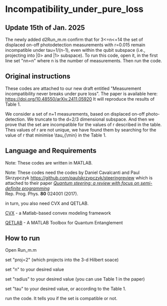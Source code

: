 # Incompatibility_under_pure_loss
## Update 15th of Jan. 2025
The newly added d2Run_m.m confirm that for 3<=n<=14 the set of displaced on-off photodetection measurements with r=0.015 remain incompatible under tau=1/(n-1), even within the qubit subspace (i.e., projecting into |0> and  |1> subspace). To run this code, open it, in the first line set "nn=n" where n is the number of measurements. Then run the code. 

## Original instructions
These codes are attached to our new draft entitled "Measurement incompatibility never breaks under pure loss". The paper is available here: https://doi.org/10.48550/arXiv.2411.05920
It will reproduce the results of Table 1. 

We consider a set of n+1 measurements, based on displaced on-off photo-detection. We truncate to the d=2/3 dimensional subspace. And then we prove that the set are incompatible for the values of r described in the table. 
Thes values of r are not unique, we have found them by searching for the value of r that minimise \tau_{\min} in the Table 1.

## Language and Requirements

Note: These codes are written in MATLAB.

Note: These codes need the codes by Daniel Cavalcanti and Paul Skrzypczyk 
https://github.com/paulskrzypczyk/steeringreview
which is attached to their paper
*[Quantum steering: a review with focus on semi-definite programming](https://doi.org/10.1088/1361-6633/80/2/024001)*      
Rep. Prog. Phys. **80** 024001 (2017).

in turn, you also need CVX and QETLAB.

[CVX](http://cvxr.com/) - a Matlab-based convex modeling framework

[QETLAB](http://www.qetlab.com/) - A MATLAB Toolbox for Quantum Entanglement

## How to run
Open Run_m.m

set "proj=2" (which projects into the 3-d Hilbert soace)

set "n" to your desired value

set "radius" to your desired value (you can use Table 1 in the paper)

set "tau" to your desired value, or according to the Table 1. 

run the code. It tells you if the set is compatible or not.
